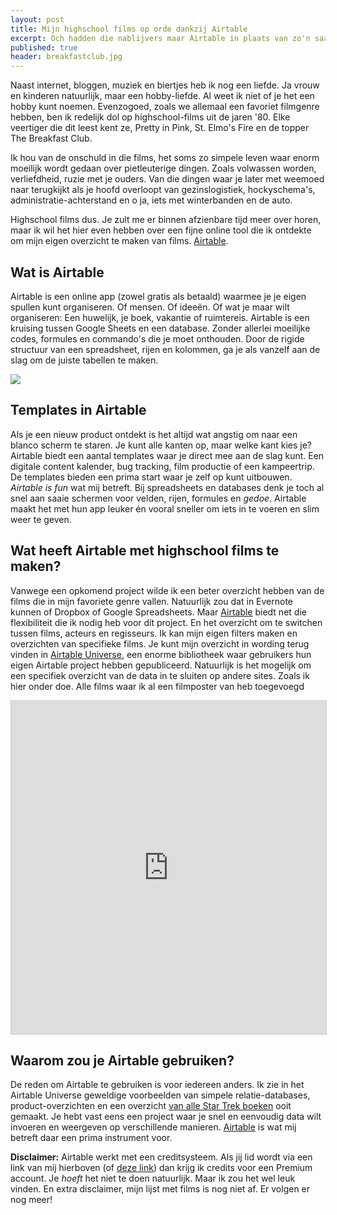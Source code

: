 ```yaml
---
layout: post
title: Mijn highschool films op orde dankzij Airtable
excerpt: Och hadden die nablijvers maar Airtable in plaats van zo'n saaie schrijfopdracht!
published: true
header: breakfastclub.jpg
---
```

Naast internet, bloggen, muziek en biertjes heb ik nog een liefde. Ja vrouw en kinderen natuurlijk, maar een hobby-liefde. Al weet ik niet of je het een hobby kunt noemen. Evenzogoed, zoals we allemaal een favoriet filmgenre hebben, ben ik redelijk dol op highschool-films uit de jaren '80. Elke veertiger die dit leest kent ze, Pretty in Pink, St. Elmo's Fire en de topper The Breakfast Club. 

Ik hou van de onschuld in die films, het soms zo simpele leven waar enorm moeilijk wordt gedaan over pietleuterige dingen. Zoals volwassen worden, verliefdheid, ruzie met je ouders. Van die dingen waar je later met weemoed naar terugkijkt als je hoofd overloopt van gezinslogistiek, hockyschema's, administratie-achterstand en o ja, iets met winterbanden en de auto. 

Highschool films dus. Je zult me er binnen afzienbare tijd meer over horen, maar ik wil het hier even hebben over een fijne online tool die ik ontdekte om mijn eigen overzicht te maken van films. [Airtable][1].

## Wat is Airtable
Airtable is een online app (zowel gratis als betaald) waarmee je je eigen spullen kunt organiseren. Of mensen. Of ideeën. Of wat je maar wilt organiseren: Een huwelijk, je boek, vakantie of ruimtereis. Airtable is een kruising tussen Google Sheets en een database. Zonder allerlei moeilijke codes, formules en commando's die je moet onthouden. Door de rigide structuur van een spreadsheet, rijen en kolommen, ga je als vanzelf aan de slag om de juiste tabellen te maken. 

![][image-1]

## Templates in Airtable
Als je een nieuw product ontdekt is het altijd wat angstig om naar een blanco scherm te staren. Je kunt alle kanten op, maar welke kant kies je? Airtable biedt een aantal templates waar je direct mee aan de slag kunt. Een digitale content kalender, bug tracking, film productie of een kampeertrip. De templates bieden een prima start waar je zelf op kunt uitbouwen.  
*Airtable is fun* wat mij betreft. Bij spreadsheets en databases denk je toch al snel aan saaie schermen voor velden, rijen, formules en _gedoe_. Airtable maakt het met hun app leuker én vooral sneller om iets in te voeren en slim weer te geven. 

## Wat heeft Airtable met highschool films te maken?
Vanwege een opkomend project wilde ik een beter overzicht hebben van de films die in mijn favoriete genre vallen. Natuurlijk zou dat in Evernote kunnen of Dropbox of Google Spreadsheets. Maar [Airtable][2] biedt net die flexibiliteit die ik nodig heb voor dít project. En het overzicht om te switchen tussen films, acteurs en regisseurs. Ik kan mijn eigen filters maken en overzichten van specifieke films. Je kunt mijn overzicht in wording terug vinden in [Airtable Universe][3], een enorme bibliotheek waar gebruikers hun eigen Airtable project hebben gepubliceerd. Natuurlijk is het mogelijk om een specifiek overzicht van de data in te sluiten op andere sites. Zoals ik hier onder doe. Alle films waar ik al een filmposter van heb toegevoegd

<iframe class="airtable-embed" src="https://airtable.com/embed/shr8JXjYvc0vkdOQX?backgroundColor=cyan&viewControls=on" frameborder="0" onmousewheel="" width="100%" height="533" style="background: transparent; border: 1px solid #ccc;"></iframe>

## Waarom zou je Airtable gebruiken?
De reden om Airtable te gebruiken is voor iedereen anders. Ik zie in het Airtable Universe geweldige voorbeelden van simpele relatie-databases, product-overzichten en een overzicht [van alle Star Trek boeken][4] ooit gemaakt. Je hebt vast eens een project waar je snel en eenvoudig data wilt invoeren en weergeven op verschillende manieren. [Airtable][5] is wat mij betreft daar een prima instrument voor. 

**Disclaimer:** Airtable werkt met een creditsysteem. Als jij lid wordt via een link van mij hierboven (of [deze link][6]) dan krijg ik credits voor een Premium account. Je _hoeft_ het niet te doen natuurlijk. Maar ik zou het wel leuk vinden. En extra disclaimer, mijn lijst met films is nog niet af. Er volgen er nog meer!

[1]:	https://airtable.com/invite/r/U3HyHwu1
[2]:	https://airtable.com/invite/r/U3HyHwu1
[3]:	https://airtable.com/universe
[4]:	https://airtable.com/universe/expsZ6vRPGwedtNfq/every-star-trek-book-ever
[5]:	https://airtable.com/invite/r/U3HyHwu1
[6]:	https://airtable.com/invite/r/U3HyHwu1

[image-1]:	/images/airtable.png